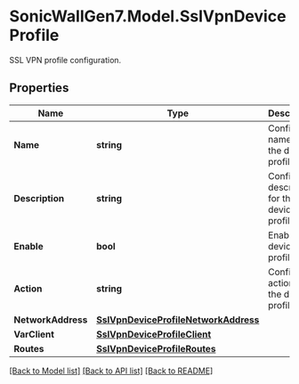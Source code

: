 # SonicWallGen7.Model.SslVpnDeviceProfile
SSL VPN profile configuration.

## Properties

Name | Type | Description | Notes
------------ | ------------- | ------------- | -------------
**Name** | **string** | Configure name for the device profile. | 
**Description** | **string** | Configure description for the device profile. | [optional] 
**Enable** | **bool** | Enable the device profile. | [optional] 
**Action** | **string** | Configure action for the device profile. | [optional] 
**NetworkAddress** | [**SslVpnDeviceProfileNetworkAddress**](SslVpnDeviceProfileNetworkAddress.md) |  | [optional] 
**VarClient** | [**SslVpnDeviceProfileClient**](SslVpnDeviceProfileClient.md) |  | [optional] 
**Routes** | [**SslVpnDeviceProfileRoutes**](SslVpnDeviceProfileRoutes.md) |  | [optional] 

[[Back to Model list]](../README.md#documentation-for-models) [[Back to API list]](../README.md#documentation-for-api-endpoints) [[Back to README]](../README.md)

